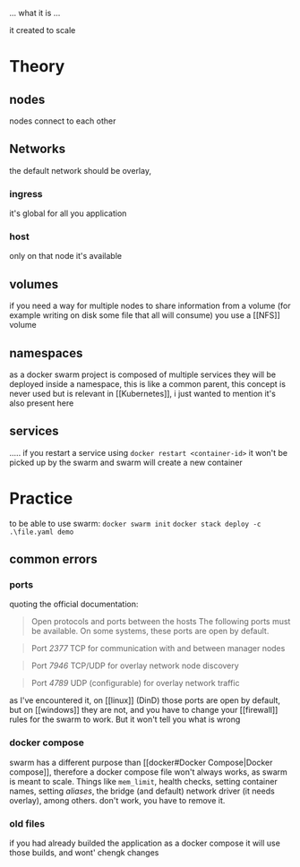 
... what it is ...

it created to scale
# Theory
## nodes
nodes connect to each other
## Networks
the default network should be overlay, 
### ingress
it's global for all you application
### host
only on that node it's available
## volumes
if you need a way for multiple nodes to share information from a volume (for example writing on disk some file that all will consume) you use a [[NFS]] volume 

## namespaces
as a docker swarm project is composed of multiple services they will be deployed inside a namespace, this is like a common parent, this concept is never used but is relevant in [[Kubernetes]], i just wanted to mention it's also present here 
## services
.....
if you restart a service using `docker restart <container-id>` it won't be picked up by the swarm and swarm will create a new container

# Practice
to be able to use swarm:
`docker swarm init`
`docker stack deploy -c .\file.yaml demo`

## common errors
### ports
quoting the official documentation:

>Open protocols and ports between the hosts
   The following ports must be available. On some systems, these ports are open by default.

>Port *2377* TCP for communication with and between manager nodes
  
>Port *7946* TCP/UDP for overlay network node discovery

> Port *4789* UDP (configurable) for overlay network traffic

as I've encountered it, on [[linux]] (DinD) those ports are open by default, but on [[windows]] they are not, and you have to change your [[firewall]] rules for the swarm to work. But it won't tell you what is wrong

### docker compose
swarm has a different purpose than [[docker#Docker Compose|Docker compose]], therefore a docker compose file won't always works, as swarm is meant to scale.
Things like `mem_limit`, health checks, setting container names, setting *aliases*, the bridge (and default) network driver (it needs overlay), among others. don't work, you have to remove it.

### old files
if you had already builded the application as a docker compose it will use those builds, and wont' chengk changes
